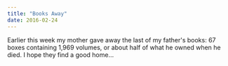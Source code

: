 ```yaml
---
title: "Books Away"
date: 2016-02-24
---
```

<p>
  Earlier this week my mother gave away the last of my father's books:
  67 boxes containing 1,969 volumes,
  or about half of what he owned when he died.
  I hope they find a good home…
</p>
